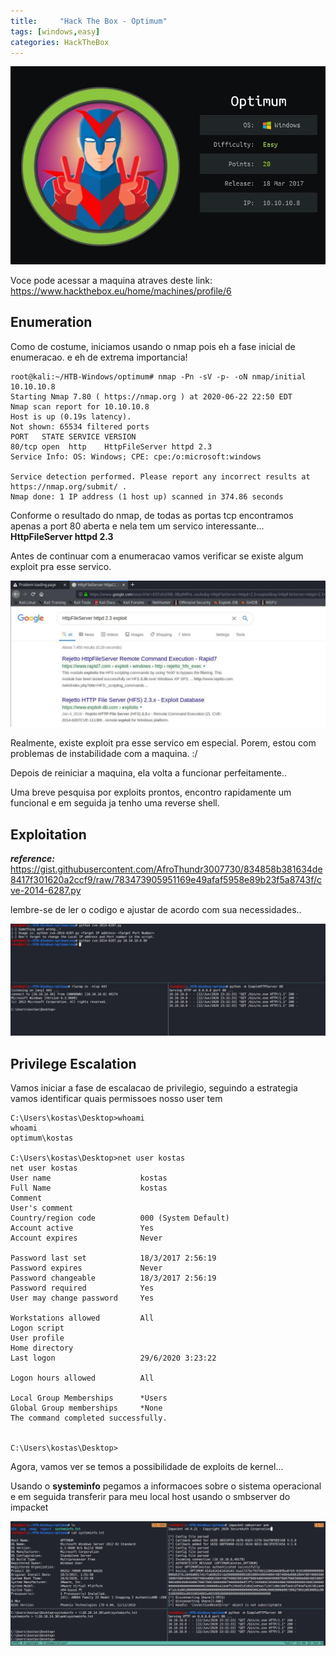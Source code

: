 ```yaml
---
title:     "Hack The Box - Optimum"
tags: [windows,easy]
categories: HackTheBox
---
```


![1.jpg](https://raw.githubusercontent.com/an4kein/an4kein.github.io/master/img/htb-optimum/1.jpg)

Voce pode acessar a maquina atraves deste link: https://www.hackthebox.eu/home/machines/profile/6

## Enumeration

Como de costume, iniciamos usando o nmap pois eh a fase inicial de enumeracao. e eh de extrema importancia!

```
root@kali:~/HTB-Windows/optimum# nmap -Pn -sV -p- -oN nmap/initial 10.10.10.8
Starting Nmap 7.80 ( https://nmap.org ) at 2020-06-22 22:50 EDT
Nmap scan report for 10.10.10.8
Host is up (0.19s latency).
Not shown: 65534 filtered ports
PORT   STATE SERVICE VERSION
80/tcp open  http    HttpFileServer httpd 2.3
Service Info: OS: Windows; CPE: cpe:/o:microsoft:windows

Service detection performed. Please report any incorrect results at https://nmap.org/submit/ .
Nmap done: 1 IP address (1 host up) scanned in 374.86 seconds
```

Conforme o resultado do nmap, de todas as portas tcp encontramos apenas a port 80 aberta e nela tem um servico interessante...
**HttpFileServer httpd 2.3**

Antes de continuar com a enumeracao vamos verificar se existe algum exploit pra esse servico.

![2.jpg](https://raw.githubusercontent.com/an4kein/an4kein.github.io/master/img/htb-optimum/2.jpg)

Realmente, existe exploit pra esse servico em especial. Porem, estou com problemas de instabilidade com a maquina. :/

Depois de reiniciar a maquina, ela volta a funcionar perfeitamente..

Uma breve pesquisa por exploits prontos, encontro rapidamente um funcional e em seguida ja tenho uma reverse shell.

## Exploitation

***reference:*** https://gist.githubusercontent.com/AfroThundr3007730/834858b381634de8417f301620a2ccf9/raw/783473905951169e49afaf5958e89b23f5a8743f/cve-2014-6287.py

lembre-se de ler o codigo e ajustar de acordo com sua necessidades..

![3.jpg](https://raw.githubusercontent.com/an4kein/an4kein.github.io/master/img/htb-optimum/3.jpg)

## Privilege Escalation

Vamos iniciar a fase de escalacao de privilegio, seguindo a estrategia vamos identificar quais permissoes nosso user tem

```
C:\Users\kostas\Desktop>whoami                                                       
whoami                                    
optimum\kostas                            

C:\Users\kostas\Desktop>net user kostas
net user kostas
User name                    kostas
Full Name                    kostas
Comment                      
User's comment               
Country/region code          000 (System Default)
Account active               Yes
Account expires              Never

Password last set            18/3/2017 2:56:19 
Password expires             Never
Password changeable          18/3/2017 2:56:19 
Password required            Yes
User may change password     Yes

Workstations allowed         All
Logon script                 
User profile                 
Home directory               
Last logon                   29/6/2020 3:23:22 

Logon hours allowed          All

Local Group Memberships      *Users                 
Global Group memberships     *None                  
The command completed successfully.


C:\Users\kostas\Desktop>
```
Agora, vamos ver se temos a possibilidade de exploits de kernel...

Usando o **systeminfo** pegamos a informacoes sobre o sistema operacional e em seguida transferir para meu local host usando o smbserver do impacket

![4.jpg](https://raw.githubusercontent.com/an4kein/an4kein.github.io/master/img/htb-optimum/4.jpg)
